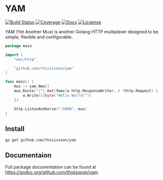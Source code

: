 # YAM

[![Build Status](https://img.shields.io/travis/thisissoon/yam.svg)](https://travis-ci.org/thisissoon/yam)
[![Coverage](https://img.shields.io/coveralls/thisissoon/yam.svg)](https://coveralls.io/github/thisissoon/yam)
[![Docs](https://img.shields.io/badge/documentation-godoc-375eab.svg)](https://godoc.org/github.com/thisissoon/yam)
[![Licsense](https://img.shields.io/badge/LICENSE-MIT-blue.svg)](https://github.com/thisissoon/yam/blob/master/LICENSE)

YAM (Yet Another Mux) is another Golang HTTP multiplexer designed to be simple, flexible
and configurable.

``` go
package main

import (
    "net/http"

    "github.com/thisissoon/yam"
)

func main() {
    mux := yam.New()
    mux.Route("/").Get(func(w http.ResponseWriter, r *http.Request) {
        w.Write([]byte("Hello World!"))
    })

    http.ListenAndServe(":5000", mux)
}
```

## Install

```
go get github.com/thisissoon/yam
```

## Documentaion

Full package documentation can be found at https://godoc.org/github.com/thisissoon/yam.
